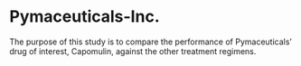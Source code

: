 # Pymaceuticals-Inc.
The purpose of this study is to compare the performance of Pymaceuticals’ drug of interest, Capomulin, against the other treatment regimens.
